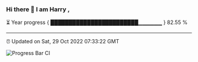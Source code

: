 ### Hi there 👋 I am Harry , 

⏳ Year progress { ████████████████████████▁▁▁▁▁▁ } 82.55 %

---

⏰ Updated on Sat, 29 Oct 2022 07:33:22 GMT

![Progress Bar CI](https://github.com/duykhang68/duykhang68/workflows/Progress%20Bar%20CI/badge.svg)
